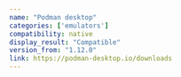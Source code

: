 ```yaml
---
name: "Podman desktop"
categories: ['emulators']
compatibility: native
display_result: "Compatible"
version_from: "1.12.0"
link: https://podman-desktop.io/downloads
---
```


